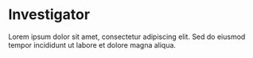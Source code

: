 # Investigator

Lorem ipsum dolor sit amet, consectetur adipiscing elit. Sed do eiusmod tempor incididunt ut labore et dolore magna aliqua.
